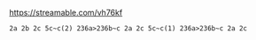 

https://streamable.com/vh76kf


```text
2a 2b 2c 5c~c(2) 236a>236b~c 2a 2c 5c~c(1) 236a>236b~c 2a 2c 
```